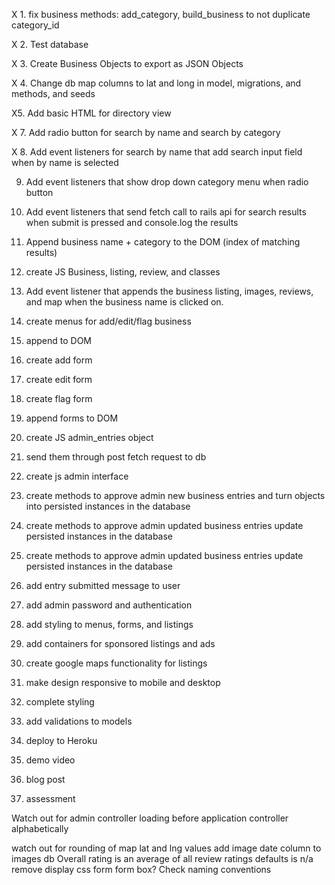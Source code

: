 X 1. fix business methods: add_category, build_business to not duplicate category_id

X 2. Test database

X 3. Create Business Objects to export as JSON Objects

X 4. Change db map columns to lat and long in model, migrations, and methods, and seeds

X5. Add basic HTML for directory view

X 7. Add radio button for search by name and search by category

X 8. Add event listeners for search by name that add search input field when by name is selected

9. Add event listeners that show drop down category menu when radio button

10. Add event listeners that send fetch call to rails api for search results when submit is pressed and console.log the results

11. Append business name + category to the DOM (index of matching results)

12. create JS Business, listing, review, and classes

13. Add event listener that appends the business listing, images, reviews, and map when the business name is clicked on.

14. create menus for add/edit/flag business

15. append to DOM

16. create add form

17. create edit form

18. create flag form

19. append forms to DOM

20. create JS admin_entries object

21. send them through post fetch request to db

22. create js admin interface

23. create methods to approve admin new business entries and turn objects into persisted instances in the database

24. create methods to approve admin updated business entries update persisted instances in the database

25. create methods to approve admin updated business entries update persisted instances in the database

26. add entry submitted message to user

27. add admin password and authentication

28. add styling to menus, forms, and listings

29. add containers for sponsored listings and ads

30. create google maps functionality for listings

31. make design responsive to mobile and desktop

32. complete styling

33. add validations to models

33. deploy to Heroku

34. demo video

35. blog post

36. assessment

Watch out for admin controller loading before application controller alphabetically

watch out for rounding of map lat and lng values
add image date column to images db
Overall rating is an average of all review ratings defaults is n/a
remove display css form form box?
Check naming conventions
